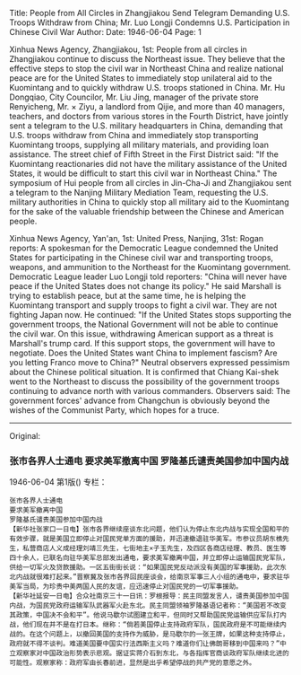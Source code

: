Title: People from All Circles in Zhangjiakou Send Telegram Demanding U.S. Troops Withdraw from China; Mr. Luo Longji Condemns U.S. Participation in Chinese Civil War
Author:
Date: 1946-06-04
Page: 1

Xinhua News Agency, Zhangjiakou, 1st: People from all circles in Zhangjiakou continue to discuss the Northeast issue. They believe that the effective steps to stop the civil war in Northeast China and realize national peace are for the United States to immediately stop unilateral aid to the Kuomintang and to quickly withdraw U.S. troops stationed in China. Mr. Hu Dongqiao, City Councilor, Mr. Liu Jing, manager of the private store Renyicheng, Mr. × Ziyu, a landlord from Qijie, and more than 40 managers, teachers, and doctors from various stores in the Fourth District, have jointly sent a telegram to the U.S. military headquarters in China, demanding that U.S. troops withdraw from China and immediately stop transporting Kuomintang troops, supplying all military materials, and providing loan assistance. The street chief of Fifth Street in the First District said: "If the Kuomintang reactionaries did not have the military assistance of the United States, it would be difficult to start this civil war in Northeast China." The symposium of Hui people from all circles in Jin-Cha-Ji and Zhangjiakou sent a telegram to the Nanjing Military Mediation Team, requesting the U.S. military authorities in China to quickly stop all military aid to the Kuomintang for the sake of the valuable friendship between the Chinese and American people.

Xinhua News Agency, Yan'an, 1st: United Press, Nanjing, 31st: Rogan reports: A spokesman for the Democratic League condemned the United States for participating in the Chinese civil war and transporting troops, weapons, and ammunition to the Northeast for the Kuomintang government. Democratic League leader Luo Longji told reporters: "China will never have peace if the United States does not change its policy." He said Marshall is trying to establish peace, but at the same time, he is helping the Kuomintang transport and supply troops to fight a civil war. They are not fighting Japan now. He continued: "If the United States stops supporting the government troops, the National Government will not be able to continue the civil war. On this issue, withdrawing American support as a threat is Marshall's trump card. If this support stops, the government will have to negotiate. Does the United States want China to implement fascism? Are you letting Franco move to China?" Neutral observers expressed pessimism about the Chinese political situation. It is confirmed that Chiang Kai-shek went to the Northeast to discuss the possibility of the government troops continuing to advance north with various commanders. Observers said: The government forces' advance from Changchun is obviously beyond the wishes of the Communist Party, which hopes for a truce.



<hr /> 

Original: 


### 张市各界人士通电  要求美军撤离中国  罗隆基氏谴责美国参加中国内战

1946-06-04
第1版()
专栏：

    张市各界人士通电
    要求美军撤离中国
    罗隆基氏谴责美国参加中国内战
    【新华社张家口一日电】张市各界继续座谈东北问题，他们认为停止东北内战与实现全国和平的有效步骤，就是美国立即停止对国民党单方面的援助，并迅速撤退驻华美军。市参议员胡东樵先生，私营商店人义成经理刘靖三先生，七街地主×子玉先生，及四区各商店经理、教员、医生等四十余人，已联名向驻华美军总部发出通电，要求美军撤离中国，并立即停止运输国民党军队，供给一切军火及贷款援助。一区五街街长说：“如果国民党反动派没有美国的军事援助，此次东北内战就很难打起来。”晋察冀及张市各界回民座谈会，给南京军事三人小组的通电中，要求驻华美军当局，为珍贵中美两国人民的友谊，应迅速停止对国民党的一切军事援助。
    【新华社延安一日电】合众社南京三十一日讯：罗根报导：民主同盟发言人，谴责美国参加中国内战，为国民党政府运输军队武器军火赴东北。民主同盟领袖罗隆基语记者称：“美国若不改变其政策，中国决不会和平”。他说马歇尔试图建立和平，但同时又帮助国民党运输供应军队打内战，他们现在并不是在打日本。继称：“倘若美国停止支持政府军队，国民政府是不可能继续内战的。在这个问题上，以撤回美国的支持作为威胁，是马歇尔的一张王牌，如果这种支持停止，政府就不得不谈判。难道美国要中国实行法西斯主义吗？难道你们让佛朗哥移到中国来吗？”中立观察家对中国政治形势表示悲观。据证实蒋介石到东北，与各指挥官商谈政府军队继续北进的可能性。观察家称：政府军由长春前进，显然是出乎希望停战的共产党的意愿之外。
